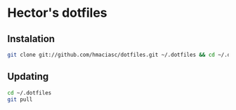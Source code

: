 # Hector's dotfiles
## Instalation

```bash
git clone git://github.com/hmaciasc/dotfiles.git ~/.dotfiles && cd ~/.dotfiles  && source install.sh
```
## Updating

```bash
cd ~/.dotfiles
git pull
```